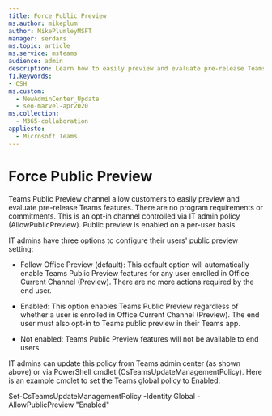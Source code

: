 ```yaml
---
title: Force Public Preview  
ms.author: mikeplum
author: MikePlumleyMSFT
manager: serdars
ms.topic: article
ms.service: msteams
audience: admin
description: Learn how to easily preview and evaluate pre-release Teams features.
f1.keywords:
- CSH
ms.custom: 
  - NewAdminCenter_Update
  - seo-marvel-apr2020
ms.collection: 
  - M365-collaboration
appliesto: 
  - Microsoft Teams
---
```


# Force Public Preview  

Teams Public Preview channel allow customers to easily preview and evaluate pre-release Teams features. There are no program requirements or commitments. This is an opt-in channel controlled via IT admin policy (AllowPublicPreview). Public preview is enabled on a per-user basis.  

IT admins have three options to configure their users' public preview setting: 

 - Follow Office Preview (default): This default option will automatically enable Teams Public Preview features for any user enrolled in Office Current Channel (Preview). There are no more actions required by the end user. 

 - Enabled: This option enables Teams Public Preview regardless of whether a user is enrolled in Office Current Channel (Preview). The end user must also opt-in to Teams public preview in their Teams app. 

 - Not enabled: Teams Public Preview features will not be available to end users. 
 
IT admins can update this policy from Teams admin center (as shown above) or via PowerShell cmdlet (CsTeamsUpdateManagementPolicy). Here is an example cmdlet to set the Teams global policy to Enabled:  

Set-CsTeamsUpdateManagementPolicy -Identity Global -AllowPublicPreview "Enabled"  

